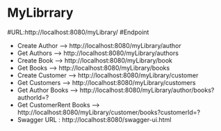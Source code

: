 # MyLibrrary

#URL:http://localhost:8080/myLibrary/
#Endpoint
  * Create Author --> http://localhost:8080/myLibrary/author
  * Get Authors --> http://localhost:8080/myLibrary/authors
  * Create Book --> http://localhost:8080/myLibrary/book
  * Get Books --> http://localhost:8080/myLibrary/books
  * Create Customer --> http://localhost:8080/myLibrary/customer
  * Get Customers --> http://localhost:8080/myLibrary/customers
  * Get Author Books --> http://localhost:8080/myLibrary/author/books?authorId=?
  * Get CustomerRent Books --> http://localhost:8080/myLibrary/customer/books?customerId=?
  * Swagger URL : http://localhost:8080/swagger-ui.html
